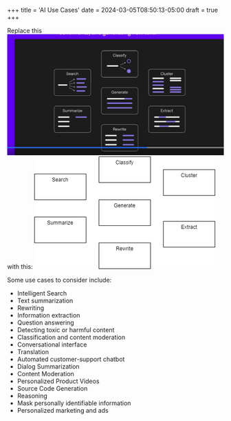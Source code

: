 +++
title = 'AI Use Cases'
date = 2024-03-05T08:50:13-05:00
draft = true
+++

Replace this
![alt Soem Use Cases](AIUseCases.png)
with this:
![alt text](AIUseCases.drawio.png)

Some use cases to consider include:

- Intelligent Search
- Text summarization
- Rewriting
- Information extraction
- Question answering
- Detecting toxic or harmful content
- Classification and content moderation
- Conversational interface
- Translation
- Automated customer-support chatbot
- Dialog Summarization
- Content Moderation
- Personalized Product Videos
- Source Code Generation
- Reasoning
- Mask personally identifiable information
- Personalized marketing and ads
